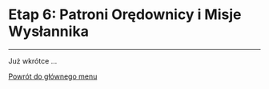 # <span class="stage-header">Etap 6</span>: Patroni Orędownicy i Misje Wysłannika
---
Już wkrótce ...

[Powrót do głównego menu](index.md)
